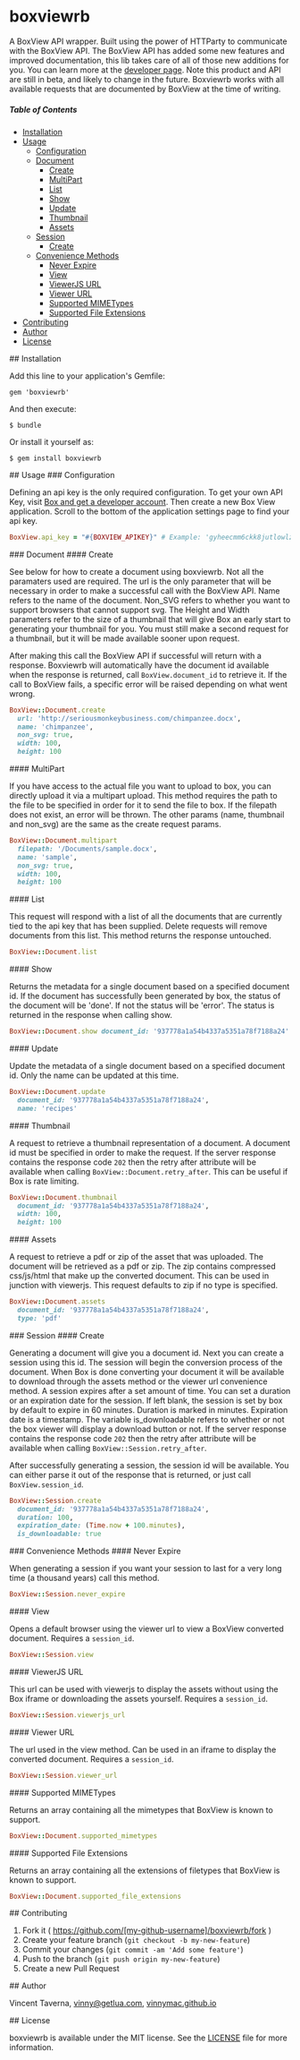 # boxviewrb

A BoxView API wrapper. Built using the power of HTTParty to communicate with the BoxView API. The BoxView API has added some new features and improved documentation, this lib takes care of all of those new additions for you. You can learn more at the [developer page](http://developers.box.com/view/). Note this product and API are still in beta, and likely to change in the future. Boxviewrb works with all available requests that are documented by BoxView at the time of writing.

##### Table of Contents
* [Installation](#installation)
* [Usage](#usage)
    * [Configuration](#configuration)
    * [Document](#document)
        * [Create](#create_document)
        * [MultiPart](#multipart)
        * [List](#list)
        * [Show](#show)
        * [Update](#update)
        * [Thumbnail](#thumbnail)
        * [Assets](#assets)
    * [Session](#session)
        * [Create](#create_session)
    * [Convenience Methods](#convenience_methods)
        * [Never Expire](#never_expire)
        * [View](#create_session)
        * [ViewerJS URL](#viewerjs_url)
        * [Viewer URL](#viewer_url)
        * [Supported MIMETypes](#supported_mimetypes)
        * [Supported File Extensions](#supported_file_extensions)
* [Contributing](#contributing)
* [Author](#author)
* [License](#license)

<a name="installation"/>
## Installation

Add this line to your application's Gemfile:

    gem 'boxviewrb'

And then execute:

    $ bundle

Or install it yourself as:

    $ gem install boxviewrb

<a name="usage"/>
## Usage

<a name="configuration"/>
### Configuration

Defining an api key is the only required configuration. To get your own API Key, visit [Box and get a developer account](https://app.box.com/developers/services). Then create a new Box View application. Scroll to the bottom of the application settings page to find your api key.

```ruby
BoxView.api_key = "#{BOXVIEW_APIKEY}" # Example: 'gyheecmm6ckk8jutlowlzfh2tbg72kck'
```

<a name="document"/>
### Document

<a name="create_document"/>
#### Create

See below for how to create a document using boxviewrb. Not all the paramaters used are required. The url is the only parameter that will be necessary in order to make a successful call with the BoxView API. Name refers to the name of the document. Non_SVG refers to whether you want to support browsers that cannot support svg. The Height and Width parameters refer to the size of a thumbnail that will give Box an early start to generating your thumbnail for you. You must still make a second request for a thumbnail, but it will be made available sooner upon request.

After making this call the BoxView API if successful will return with a response. Boxviewrb will automatically have the document id available when the response is returned, call `BoxView.document_id` to retrieve it. If the call to BoxView fails, a specific error will be raised depending on what went wrong.

```ruby
BoxView::Document.create
  url: 'http://seriousmonkeybusiness.com/chimpanzee.docx',
  name: 'chimpanzee',
  non_svg: true,
  width: 100,
  height: 100
```

<a name="multipart"/>
#### MultiPart

If you have access to the actual file you want to upload to box, you can directly upload it via a multipart upload. This method requires the path to the file to be specified in order for it to send the file to box. If the filepath does not exist, an error will be thrown. The other params (name, thumbnail and non_svg) are the same as the create request params.

```ruby
BoxView::Document.multipart
  filepath: '/Documents/sample.docx',
  name: 'sample',
  non_svg: true,
  width: 100,
  height: 100
```

<a name="list"/>
#### List

This request will respond with a list of all the documents that are currently tied to the api key that has been supplied. Delete requests will remove documents from this list. This method returns the response untouched.

```ruby
BoxView::Document.list
```

<a name="show"/>
#### Show

Returns the metadata for a single document based on a specified document id. If the document has successfully been generated by box, the status of the document will be 'done'. If not the status will be 'error'. The status is returned in the response when calling show.

```ruby
BoxView::Document.show document_id: '937778a1a54b4337a5351a78f7188a24'
```

<a name="update"/>
#### Update

Update the metadata of a single document based on a specified document id. Only the name can be updated at this time.

```ruby
BoxView::Document.update
  document_id: '937778a1a54b4337a5351a78f7188a24',
  name: 'recipes'
```

<a name="thumbnail"/>
#### Thumbnail

A request to retrieve a thumbnail representation of a document. A document id must be specified in order to make the request. If the server response contains the response code `202` then the retry after attribute will be available when calling `BoxView::Document.retry_after`. This can be useful if Box is rate limiting.

```ruby
BoxView::Document.thumbnail
  document_id: '937778a1a54b4337a5351a78f7188a24',
  width: 100,
  height: 100
```

<a name="assets"/>
#### Assets

A request to retrieve a pdf or zip of the asset that was uploaded. The document will be retrieved as a pdf or zip. The zip contains compressed css/js/html that make up the converted document. This can be used in junction with viewerjs. This request defaults to zip if no type is specified.

```ruby
BoxView::Document.assets
  document_id: '937778a1a54b4337a5351a78f7188a24',
  type: 'pdf'
```

<a name="session"/>
### Session

<a name="create_session"/>
#### Create

Generating a document will give you a document id. Next you can create a session using this id. The session will begin the conversion process of the document. When Box is done converting your document it will be available to download through the assets method or the viewer url convenience method. A session expires after a set amount of time. You can set a duration or an expiration date for the session. If left blank, the session is set by box by default to expire in 60 minutes. Duration is marked in minutes. Expiration date is a timestamp. The variable is_downloadable refers to whether or not the box viewer will display a download button or not. If the server response contains the response code `202` then the retry after attribute will be available when calling `BoxView::Session.retry_after`.

After successfully generating a session, the session id will be available. You can either parse it out of the response that is returned, or just call `BoxView.session_id`.

```ruby
BoxView::Session.create
  document_id: '937778a1a54b4337a5351a78f7188a24',
  duration: 100,
  expiration_date: (Time.now + 100.minutes),
  is_downloadable: true
```

<a name="convenience_methods"/>
### Convenience Methods

<a name="never_expire"/>
#### Never Expire

When generating a session if you want your session to last for a very long time (a thousand years) call this method.

```ruby
BoxView::Session.never_expire
```

<a name="view"/>
#### View

Opens a default browser using the viewer url to view a BoxView converted document. Requires a `session_id`.

```ruby
BoxView::Session.view
```

<a name="viewerjs_url"/>
#### ViewerJS URL

This url can be used with viewerjs to display the assets without using the Box iframe or downloading the assets yourself. Requires a `session_id`.

```ruby
BoxView::Session.viewerjs_url
```

<a name="viewer_url"/>
#### Viewer URL

The url used in the view method. Can be used in an iframe to display the converted document. Requires a `session_id`.

```ruby
BoxView::Session.viewer_url
```

<a name="supported_mimetypes"/>
#### Supported MIMETypes

Returns an array containing all the mimetypes that BoxView is known to support.

```ruby
BoxView::Document.supported_mimetypes
```

<a name="supported_file_extensions"/>
#### Supported File Extensions

Returns an array containing all the extensions of filetypes that BoxView is known to support.

```ruby
BoxView::Document.supported_file_extensions
```

<a name="contributing"/>
## Contributing

1. Fork it ( https://github.com/[my-github-username]/boxviewrb/fork )
2. Create your feature branch (`git checkout -b my-new-feature`)
3. Commit your changes (`git commit -am 'Add some feature'`)
4. Push to the branch (`git push origin my-new-feature`)
5. Create a new Pull Request

<a name="author"/>
## Author

Vincent Taverna, vinny@getlua.com, [vinnymac.github.io](http://vinnymac.github.io)

<a name="license"/>
## License

boxviewrb is available under the MIT license. See the [LICENSE](LICENSE.txt) file for more information.